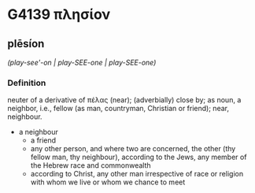 # G4139 πλησίον

## plēsíon

_(play-see'-on | play-SEE-one | play-SEE-one)_

### Definition

neuter of a derivative of πέλας (near); (adverbially) close by; as noun, a neighbor, i.e., fellow (as man, countryman, Christian or friend); near, neighbour.

- a neighbour
  - a friend
  - any other person, and where two are concerned, the other (thy fellow man, thy neighbour), according to the Jews, any member of the Hebrew race and commonwealth
  - according to Christ, any other man irrespective of race or religion with whom we live or whom we chance to meet

